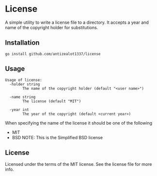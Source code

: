 License
====

A simple utility to write a license file to a directory. It accepts a year and
name of the copyright holder for substitutions.

Installation
----

````
go install github.com/antizealot1337/license
````

Usage
----

````
Usage of license:
  -holder string
    	The name of the copyright holder (default "<user name>")

  -name string
    	The license (default "MIT")
      
  -year int
    	The year of the copyright (default <current year>)
````

When specifying the name of the license it should be one of the following
* MIT
* BSD NOTE: This is the Simplified BSD license

License
----

Licensed under the terms of the MIT license. See the license file for more info.
